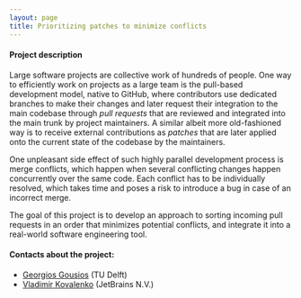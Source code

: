 ```yaml
---
layout: page
title: Prioritizing patches to minimize conflicts
---
```


#### Project description
Large software projects are collective work of hundreds of people.
One way to efficiently work on projects as a large team is the pull-based development model, native to GitHub, where contributors use dedicated branches to make their changes and later request their integration to the main codebase through *pull requests* that are reviewed and integrated into the main trunk by project maintainers. A similar albeit more old-fashioned way is to receive external contributions as *patches* that are later applied onto the current state of the codebase by the maintainers.

One unpleasant side effect of such highly parallel development process is merge conflicts, which happen when several conflicting changes happen concurrently over the same code. Each conflict has to be individually resolved, which takes time and poses a risk to introduce a bug in case of an incorrect merge.

The goal of this project is to develop an approach to sorting incoming pull requests in an order that minimizes potential conflicts, and integrate it into a real-world software engineering tool.


#### Contacts about the project:

* [Georgios Gousios](mailto:g.gousios@tudelft.nl) (TU Delft)
* [Vladimir Kovalenko](mailto:vladimir.kovalenko@jetbrains.com) (JetBrains N.V.)

